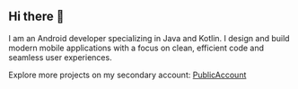 ## Hi there 👋

I am an Android developer specializing in Java and Kotlin. I design and build modern mobile applications with a focus on clean, efficient code and seamless user experiences.


Explore more projects on my secondary account: [PublicAccount](https://github.com/AndroidWithRossyn)
